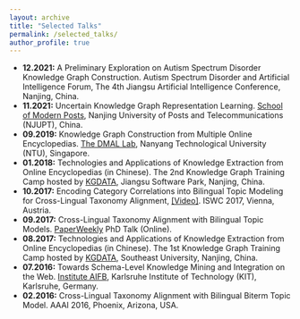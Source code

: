 ```yaml
---
layout: archive
title: "Selected Talks"
permalink: /selected_talks/
author_profile: true
---
```

* **12.2021:** A Preliminary Exploration on Autism Spectrum Disorder Knowledge Graph Construction. Autism Spectrum Disorder and Artificial Intelligence Forum, The 4th Jiangsu Artificial Intelligence Conference, Nanjing, China.
* **11.2021:** Uncertain Knowledge Graph Representation Learning. [School of Modern Posts](http://scse.ntu.edu.sg/Research/DMAL/Pages/Home.aspx), Nanjing University of Posts and Telecommunications (NJUPT), China.
* **09.2019:** Knowledge Graph Construction from Multiple Online Encyclopedias. [The DMAL Lab](http://scse.ntu.edu.sg/Research/DMAL/Pages/Home.aspx), Nanyang Technological University (NTU), Singapore.
* **01.2018:** Technologies and Applications of Knowledge Extraction from Online Encyclopedias (in Chinese). The 2nd Knowledge Graph Training Camp hosted by [KGDATA](https://www.kgtdata.com), Jiangsu Software Park, Nanjing, China.
* **10.2017:** Encoding Category Correlations into Bilingual Topic Modeling for Cross-Lingual Taxonomy Alignment, [[Video]](http://videolectures.net/iswc2017_wu_category_correlations). ISWC 2017, Vienna, Austria.
* **09.2017:** Cross-Lingual Taxonomy Alignment with Bilingual Topic Models. [PaperWeekly](https://www.paperweekly.site) PhD Talk (Online).
* **08.2017:** Technologies and Applications of Knowledge Extraction from Online Encyclopedias (in Chinese). The 1st Knowledge Graph Training Camp hosted by [KGDATA](https://www.kgtdata.com), Southeast University, Nanjing, China.
* **07.2016:** Towards Schema-Level Knowledge Mining and Integration on the Web. [Institute AIFB](http://www.aifb.kit.edu/web/Hauptseite/en), Karlsruhe Institute of Technology (KIT), Karlsruhe, Germany.
* **02.2016:** Cross-Lingual Taxonomy Alignment with Bilingual Biterm Topic Model. AAAI 2016, Phoenix, Arizona, USA.